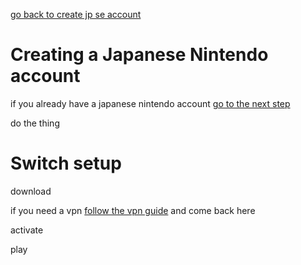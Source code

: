 [go back to create jp se account](README?id=next-step)

# Creating a Japanese Nintendo account

if you already have a japanese nintendo account [go to the next step](switch?id=switch-setup)

do the thing

# Switch setup

download

if you need a vpn <a href="#/vpn" target="_blank">follow the vpn guide</a> and come back here

activate

play